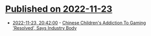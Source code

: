 # [Published on 2022-11-23](index.md)

* [2022-11-23, 20:42:00](https://games.slashdot.org/story/22/11/23/165207/chinese-childrens-addiction-to-gaming-resolved-says-industry-body?utm_source=rss1.0mainlinkanon&utm_medium=feed) - [Chinese Children's Addiction To Gaming 'Resolved', Says Industry Body](https://games.slashdot.org/story/22/11/23/165207/chinese-childrens-addiction-to-gaming-resolved-says-industry-body?utm_source=rss1.0mainlinkanon&utm_medium=feed)

